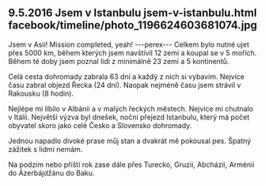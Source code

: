 9.5.2016
Jsem v Istanbulu
jsem-v-istanbulu.html
facebook/timeline/photo_1196624603681074.jpg
--------------

Jsem v Asii! Mission completed, yeah!
---perex---
Celkem bylo nutné ujet přes 5000 km, během kterých jsem navštívil 12 zemí a koupal se v 5 mořích. Během té doby jsem poznal lidi z minimálně 23 zemí a 5 kontinentů.

Celá cesta dohromady zabrala 63 dní a každý z nich si vybavím. Nejvíce času zabral objezd Řecka (24 dní). Naopak nejméně času jsem strávil v Rakousku (8 hodin).

Nejlépe mi líbilo v Albánii a v malých řeckých městech. Nejvíce mi chutnalo v Itálii. Největší výzva byl dnešek, noční přejezd Istanbulu, který má počet obyvatel skoro jako celé Česko a Slovensko dohromady.

Jednou napadlo divoké prase můj stan a dvakrát mě pokousal pes. Špatný zážitek s lidmi nemám. 

Na podzim nebo příští rok zase dále přes Turecko, Gruzii, Abcházii, Arménii do Ázerbájdžánu do Baku.